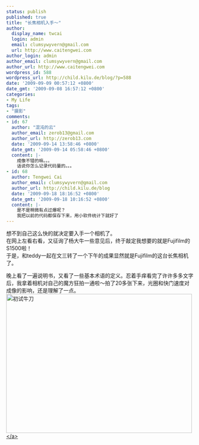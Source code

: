 ```yaml
---
status: publish
published: true
title: "长焦相机入手～"
author:
  display_name: twcai
  login: admin
  email: clumsywyvern@gmail.com
  url: http://www.caitengwei.com
author_login: admin
author_email: clumsywyvern@gmail.com
author_url: http://www.caitengwei.com
wordpress_id: 588
wordpress_url: http://child.kilu.de/blog/?p=588
date: '2009-09-09 00:57:12 +0800'
date_gmt: '2009-09-08 16:57:12 +0800'
categories:
- My Life
tags:
- "摄影"
comments:
- id: 67
  author: "混沌的云"
  author_email: zerob13@gmail.com
  author_url: http://zerob13.com
  date: '2009-09-14 13:58:46 +0800'
  date_gmt: '2009-09-14 05:58:46 +0800'
  content: |-
    成像不错的嘛。。。
    话说你怎么记录代码量的。。。
- id: 68
  author: Tengwei Cai
  author_email: clumsywyvern@gmail.com
  author_url: http://child.kilu.de/blog
  date: '2009-09-18 18:16:52 +0800'
  date_gmt: '2009-09-18 10:16:52 +0800'
  content: |-
    是不是稍微有点过爆呢？
    我把以前的代码都保存下来，用小软件统计下就好了
---
```

<p>想不到自己这么快的就决定要入手一个相机了。<br />
在网上左看右看，又征询了杨大牛一些意见后，终于敲定我想要的就是Fujifilm的S1500啦！<br />
于是，和teddy一起在文三转了一个下午的成果显然就是Fujifilm的这台长焦相机了。</p>
<p>晚上看了一遍说明书，又看了一些基本术语的定义。忍着手痒看完了许许多多文字后，我拿着相机对自己的魔方狂拍一通啦～拍了20多张下来，光圈和快门速度对成像的影响，还是理解了一点。<br />
<a href="http:&#47;&#47;www.flickr.com&#47;photos&#47;caitengwei&#47;3900981910&#47;" title="Flickr 上 caitengwei 的 初试牛刀"><img src="http:&#47;&#47;farm4.static.flickr.com&#47;3431&#47;3900981910_23f71d318a.jpg" width="500" height="375" alt="初试牛刀" &#47;><&#47;a></p>
